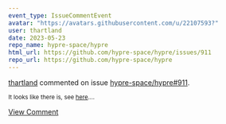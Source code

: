 ```yaml
---
event_type: IssueCommentEvent
avatar: "https://avatars.githubusercontent.com/u/22107593?"
user: thartland
date: 2023-05-23
repo_name: hypre-space/hypre
html_url: https://github.com/hypre-space/hypre/issues/911
repo_url: https://github.com/hypre-space/hypre
---
```


<a href='https://github.com/thartland' target='_blank'>thartland</a> commented on issue <a href='https://github.com/hypre-space/hypre/issues/911' target='_blank'>hypre-space/hypre#911</a>.

<small>It looks like there is, see [here](https://github.com/hypre-space/hypre/blob/master/src/parcsr_mv/par_csr_triplemat.c#L199)....</small>

<a href='https://github.com/hypre-space/hypre/issues/911' target='_blank'>View Comment</a>